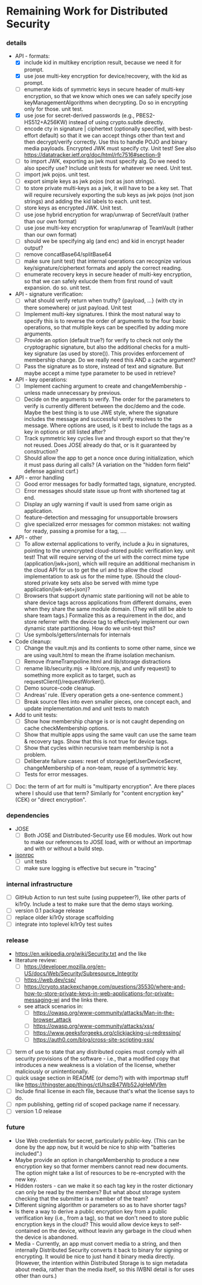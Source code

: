 # Remaining Work for Distributed Security

### details
- API - formats:
   - [x] include kid in multikey encription result, because we need it for prompt.
   - [x] use jose multi-key encryption for device/recovery, with the kid as prompt.
   - [ ] enumerate kids of symmetric keys in secure header of multi-key encryption, so that we know which ones we can safely specify jose keyManagementAlgorithms when decrypting. Do so in encrypting only for those. unit test.
   - [x] use jose for secret-derived passwords (e.g., PBES2-HS512+A256KW) instead of using crypto.subtle directly.
   - [ ] encode cty in signature | ciphertext (optionally specified, with best-effort default) so that it we can accept things other than text and then decrypt/verify correctly. Use this to handle POJO and binary media payloads. Encrypted JWK must specify cty. Unit test! See also https://datatracker.ietf.org/doc/html/rfc7516#section-9
  - [ ] to import JWK, exporting as jwk must specify alg. Do we need to also specify use? Include unit tests for whatever we need. Unit test.
  - [ ] import jwk pojos. unit test.
  - [ ] export simple keys as jwk pojos (not as json strings).
  - [ ] to store private multi-keys as a jwk, it will have to be a key set. That will require recursively exporting the sub keys as jwk pojos (not json strings) and adding the kid labels to each. unit test.
  - [ ] store keys as encrypted JWK. Unit test.
  - [ ] use jose hybrid encryption for wrap/unwrap of SecretVault (rather than our own format)
  - [ ] use jose multi-key encryption for wrap/unwrap of TeamVault (rather than our own format)
  - [ ] should we be specifying alg (and enc) and kid in encrypt header output?
  - [ ] remove concatBase64/splitBase64
  - [ ] make sure (unit test) that internal operations can recognize various key/signature/ciphertext formats and apply the correct reading. 
  - [ ] enumerate recovery keys in secure header of multi-key encryption, so that we can safely exlucde them from first round of vault expansion. do so. unit test.

- API - signature verification:
  - [ ] what should verify return when truthy? {payload, ...} (with cty in there somewhere) or just payload. Unit test
  - [ ] Implement multi-key signatures. I think the most natural way to specify this is to reverse the order of arguments to the four basic operations, so that multiple keys can be specified by adding more arguments.
  - [ ] Provide an option (default true?) for verify to check not only the cryptographic signature, but also the additional checks for a multi-key signature (as used by store()). This provides enforcement of membership change. Do we really need this AND a cache argument?
  - [ ] Pass the signature as to store, instead of text and signature. But maybe accept a mime type parameter to be used in retrieve?
 
- API - key operations:
   - [ ] Implement caching argument to create and changeMembership - unless made unnecessary by previous.
  - [ ] Decide on the arguments to verify. The order for the parameters to verify is currently different between the doc/demo and the code. Maybe the best thing is to use JWE style, where the signature includes the message and successful verify resolves to the message. Where options are used, is it best to include the tags as a key in options or still listed after?
  - [ ] Track symmetric key cycles live and through export so that they're not reused. Does JOSE already do that, or is it guaranteed by construction?
  - [ ] Should allow the app to get a nonce once during initialization, which it must pass during all calls? (A variation on the "hidden form field" defense against csrf.)
 
- API - error handling
  - [ ] Good error messages for badly formatted tags, signature, encrypted. 
  - [ ] Error messages should state issue up front with shortened tag at end.
  - [ ] Display an ugly warning if vault is used from same origin as application.
  - [ ] feature-detection and messaging for unsupportable browsers
  - [ ] give specialized error messages for common mistakes: not waiting for ready, passing a promise for a tag, ....

- API - other
  - [ ] To allow external applications to verify, include a jku in signatures, pointing to the unencrypted cloud-stored public verification key. unit test! That will require serving of the url with the correct mime type (application/jwk+json), which will require an additional mechanism in the cloud API for us to get the url and to allow the cloud implementation to ask us for the mime type. (Should the cloud-stored private key sets also be served with mime type application/jwk-set+json)? 
  - [ ] Browsers that support dynamic state paritioning will not be able to share device tags across applications from different domains, even when they share the same module domain. (They will still be able to share team tags.) Formalize this as a requirement in the doc, and store referrer with the device tag to effectively implement our own dynamic state partitioning. How do we unit-test this?
  - [ ] Use symbols/getters/internals for internals

- Code cleanup:
  - [ ] Change the vault.mjs and its contients to some other name, since we are using vault.html to mean the iframe isolation mechanism.
  - [ ] Remove iframeTrampoline.html and lib/storage distractions
  - [ ] rename lib/security.mjs -> lib/core.mjs, and unify request() to something more explicit as to target, such as requestClient()/requestWorker().
  - [ ] Demo source-code cleanup.
  - [ ] Andreas' rule. (Every operation gets a one-sentence comment.)
  - [ ] Break source files into even smaller pieces, one concept each, and update implementation.md and unit tests to match

- Add to unit tests:
  - [ ] Show how membership change is or is not caught depending on cache checkMembership options.
  - [ ] Show that multiple apps using the same vault can use the same team & recovery tags. Show that this is not true for device tags.
  - [ ] Show that cycles within recursive team membership is not a problem.
  - [ ] Deliberate failure cases: reset of storage/getUserDeviceSecret, changeMembership of a non-team, reuse of a symmetric key.
  - [ ] Tests for error messages.

- [ ] Doc: the term of art for multi is "multiparty encryption". Are there places where I should use that term? Similarly for "content encryption key" (CEK) or "direct encryption".

### dependencies
- JOSE 
  - [ ] Both JOSE and Distributed-Security use E6 modules. Work out how to make our references to JOSE load, with or without an importmap and with or without a build step.
- [jsonrpc](https://github.com/kilroy-code/jsonrpc)
  - [ ] unit tests
  - [ ] make sure logging is effective but secure in "tracing"
  
### internal infrastructure
- [ ] GitHub Action to run test suite (using puppeteer?), like other parts of ki1r0y. Include a test to make sure that the demo stays working.
- [ ] version 0.1 package release
- [ ] replace older ki1r0y storage scaffolding
- [ ] integrate into toplevel ki1r0y test suites

### release
- https://en.wikipedia.org/wiki/Security.txt and the like
- literature review:
  - [ ] https://developer.mozilla.org/en-US/docs/Web/Security/Subresource_Integrity
  - [ ] https://web.dev/csp/
  - [ ] https://crypto.stackexchange.com/questions/35530/where-and-how-to-store-private-keys-in-web-applications-for-private-messaging-wi and the links there.
  - see attack scenarios in:
    - [ ] https://owasp.org/www-community/attacks/Man-in-the-browser_attack
    - [ ] https://owasp.org/www-community/attacks/xss/
    - [ ] https://www.geeksforgeeks.org/clickjacking-ui-redressing/
    - [ ] https://auth0.com/blog/cross-site-scripting-xss/
- [ ] term of use to state that any distributed copies must comply with all security provisions of the software - i.e., that a modified copy that introduces a new weakness is a violation of the license, whether maliciously or unintentionally.
- [ ] quick usage section in README (or demo?) with with importmap stuff like https://thingster.app/things/ctUhszB47Wb52JgHeMV9m
- [ ] Include final license in each file, because that's what the license says to do.
- [ ] npm publishing, getting rid of scoped package name if necessary.
- [ ] version 1.0 release

### future
- Use Web credentials for secret, particularly public-key. (This can be done by the app now, but it would be nice to ship with "batteries included".)
- Maybe provide an option in changeMembership to produce a new encryption key so that former members cannot read new documents. The option might take a list of resources to be re-encrypted with the new key.
- Hidden rosters - can we make it so each tag key in the roster dictionary can only be read by the members? But what about storage system checking that the submitter is a member of the team?
- Different signing algorithm or parameters so as to have shorter tags?
- Is there a way to derive a public encryption key from a public verification key (i.e., from a tag), so that we don't need to store public encryption keys in the cloud? This would allow device keys to self-contained on the device, without leavin any garbage in the cloud when the device is abandoned.
- Media - Currently, an app must convert media to a string, and then internally Distributed Security converts it back to binary for signing or encrypting. It would be nice to just hand it binary media directly. (However, the intention within Distributed Storage is to sign metadata about media, rather than the media itself, so this IWBNI detail is for uses other than ours.)
